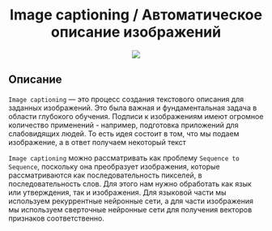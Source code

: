 <h1 align='center'>Image captioning / Автоматическое описание изображений</h1>
<p align="center"><img src="https://drive.google.com/uc?id=13kkf3KqoYRRsnqJA94lDK_ykiop35bED"  border="0"></a></p>


## Описание


`Image captioning` — это процесс создания текстового описания для заданных изображений. Это была важная и фундаментальная задача в области глубокого обучения. Подписи к изображениям имеют огромное количество применений - например, подготовка приложений для слабовидящих людей. То есть идея состоит в том, что мы подаем изображение, а в ответ получаем некоторый текст

`Image captioning` можно рассматривать как проблему `Sequence to Sequence`, поскольку она преобразует изображения, которые рассматриваются как последовательность пикселей, в последовательность слов. Для этого нам нужно обработать как язык или утверждения, так и изображения. Для языковой части мы используем рекуррентные нейронные сети, а для части изображения мы используем сверточные нейронные сети для получения векторов признаков соответственно.
